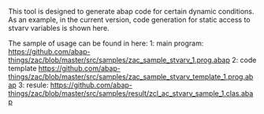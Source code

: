 This tool is designed to generate abap code for certain dynamic conditions. As an example, in the current version, code generation for static access to stvarv variables is shown here. 

The sample of usage can be found in here: 
1: main program: https://github.com/abap-things/zac/blob/master/src/samples/zac_sample_stvarv_1.prog.abap
2: code template https://github.com/abap-things/zac/blob/master/src/samples/zac_sample_stvarv_template_1.prog.abap
3: resule: https://github.com/abap-things/zac/blob/master/src/samples/result/zcl_ac_stvarv_sample_1.clas.abap
